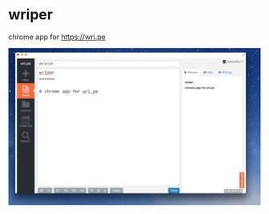wriper
======

chrome app for https://wri.pe

![](https://github.com/fukayatsu/wriper/blob/master/screenshots/wriper.png?raw=true)
